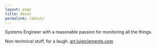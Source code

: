 ```yaml
---
layout: page
title: About
permalink: /about/
---
```


Systems Engineer with a reasonable passion for monitoring all the things.

Non-technical stuff, for a laugh.
[art.luigiclemente.com](http://art.luigiclemente.com/)
